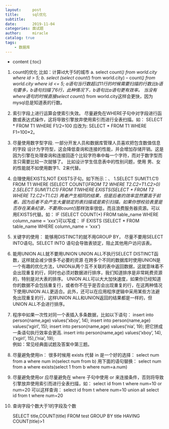```yaml
---
layout:     post
title:      sql优化
subtitle:   
date:       2019-11-04
categories: 面试题
author:     miracle
catalog: true
tags:
    - 数据库
---
```


* content
{:toc}

1. count的优化
	比如：计算id大于5的城市 
	a. select count(*) from world.city where id > 5;
	b. select (select count(*) from world.city) – count(*) from world.city where id <= 5; 
	a语句当行数超过11行的时候需要扫描的行数比b语句要多，b语句扫描了6行，此种情况下，b语句比a语句更有效率。
	当没有where语句的时候直接select count(*) from world.city这样会更快，因为mysql总是知道表的行数。
2. 索引字段上进行运算会使索引失效。
	尽量避免在WHERE子句中对字段进行函数或表达式操作，这将导致引擎放弃使用索引而进行全表扫描。如： SELECT * FROM T1 WHERE F1/2=100 应改为: SELECT * FROM T1 WHERE F1=100*2。
3. 尽量使用数字型字段.
	一部分开发人员和数据库管理人员喜欢把包含数值信息的字段 设计为字符型，这会降低查询和连接的性能，并会增加存储开销。这是因为引擎在处理查询和连接回逐个比较字符串中每一个字符，而对于数字型而言只需要比较一次就够了。
	比如设计学生信息表中的性别问题，使用 男、女的性能就不如使用数字1、2来代替。
4. 合理使用EXISTS,NOT EXISTS子句。如下所示：、
	1.SELECT SUM(T1.C1) FROM T1 WHERE (SELECT COUNT(*)FROM T2 WHERE T2.C2=T1.C2>0) 2.SELECT SUM(T1.C1) FROM T1WHERE EXISTS(SELECT * FROM T2 WHERE T2.C2=T1.C2) 
	两者产生相同的结果，但是后者的效率显然要高于前者。因为后者不会产生大量锁定的表扫描或是索引扫描。如果你想校验表里是否存在某条纪录，不要用count(*)那样效率很低，而且浪费服务器资源。可以用EXISTS代替。如：
	IF (SELECT COUNT(*) FROM table_name WHERE column_name = ‘xxx’)可以写成：
	IF EXISTS (SELECT * FROM table_name WHERE column_name = ‘xxx’)
5. 关键字的使用：
	能够用DISTINCT的就不用GROUP BY，
	尽量不要用SELECT INTO语句。SELECT INTO 语句会导致表锁定，阻止其他用户访问该表。
6. 能用UNION ALL就不要用UNION
	UNION ALL不执行SELECT DISTINCT函数，这样就会减少很多不必要的资源 在跨多个不同的数据库时使用UNION是一个有趣的优化方法，UNION从两个互不关联的表中返回数据，这就意味着不会出现重复的行，同时也必须对数据进行排序，我们知道排序是非常耗费资源的，特别是对大表的排序。 UNION ALL可以大大加快速度，如果你已经知道你的数据不会包括重复行，或者你不在乎是否会出现重复的行，在这两种情况下使用UNION ALL更适合。此外，还可以在应用程序逻辑中采用某些方法避免出现重复的行，这样UNION ALL和UNION返回的结果都是一样的，但UNION ALL不会进行排序。
7. 程序中如果一次性对同一个表插入多条数据，比如以下语句：
	insert into person(name,age) values(‘xboy’, 14); 
	insert into person(name,age) values(‘xgirl’, 15); 
	insert into person(name,age) values(‘nia’, 19);
	把它拼成一条语句执行效率会更高. insert into person(name,age) values(‘xboy’, 14), (‘xgirl’, 15),(‘nia’, 19);  
	例如：常见经典面试题及答案中第三题。
8. 尽量避免使用in：
	很多时候用 exists 代替 in 是一个好的选择：
		select num from a where num in(select num from b)
	用下面的语句替换：
		select num from a where exists(select 1 from b where num=a.num)
9. 尽量避免使用or
	应尽量避免在 where 子句中使用 or 来连接条件，否则将导致引擎放弃使用索引而进行全表扫描，如：
		select id from t where num=10 or num=20
	可以这样查询：
		select id from t where num=10
		union all
		select id from t where num=20
10. 查询字段个数大于1的字段及个数

	SELECT title,COUNT(title)  FROM test GROUP BY title HAVING COUNT(title)>1